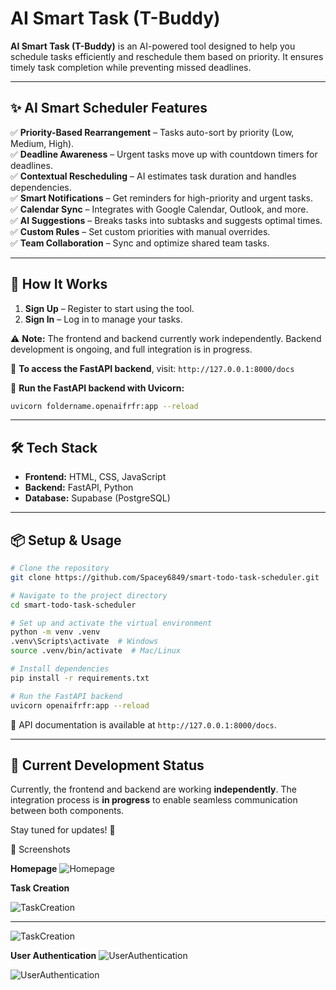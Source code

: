 # AI Smart Task (T-Buddy)

**AI Smart Task (T-Buddy)** is an AI-powered tool designed to help you schedule tasks efficiently and reschedule them based on priority. It ensures timely task completion while preventing missed deadlines.

---

## ✨ AI Smart Scheduler Features

✅ **Priority-Based Rearrangement** – Tasks auto-sort by priority (Low, Medium, High).  
✅ **Deadline Awareness** – Urgent tasks move up with countdown timers for deadlines.  
✅ **Contextual Rescheduling** – AI estimates task duration and handles dependencies.  
✅ **Smart Notifications** – Get reminders for high-priority and urgent tasks.  
✅ **Calendar Sync** – Integrates with Google Calendar, Outlook, and more.  
✅ **AI Suggestions** – Breaks tasks into subtasks and suggests optimal times.  
✅ **Custom Rules** – Set custom priorities with manual overrides.  
✅ **Team Collaboration** – Sync and optimize shared team tasks.  

---

## 🎯 How It Works

1. **Sign Up** – Register to start using the tool.  
2. **Sign In** – Log in to manage your tasks.  

⚠️ **Note:** The frontend and backend currently work independently. Backend development is ongoing, and full integration is in progress.

🔗 **To access the FastAPI backend**, visit: `http://127.0.0.1:8000/docs`

📌 **Run the FastAPI backend with Uvicorn:**
```sh
uvicorn foldername.openaifrfr:app --reload
```

---

## 🛠 Tech Stack

- **Frontend:** HTML, CSS, JavaScript  
- **Backend:** FastAPI, Python  
- **Database:** Supabase (PostgreSQL)  

---

## 📦 Setup & Usage

```sh
# Clone the repository
git clone https://github.com/Spacey6849/smart-todo-task-scheduler.git

# Navigate to the project directory
cd smart-todo-task-scheduler

# Set up and activate the virtual environment
python -m venv .venv
.venv\Scripts\activate  # Windows
source .venv/bin/activate  # Mac/Linux

# Install dependencies
pip install -r requirements.txt

# Run the FastAPI backend
uvicorn openaifrfr:app --reload
```

📌 API documentation is available at `http://127.0.0.1:8000/docs`.

---

## 🚀 Current Development Status

Currently, the frontend and backend are working **independently**. The integration process is **in progress** to enable seamless communication between both components.

Stay tuned for updates! 🚀

📸 Screenshots

**Homepage**
![Homepage](https://github.com/Spacey6849/smart-todo-task-scheduler/blob/85ba7f58525736c402558ab847542687af2f57ed/Images/homepage.jpg)


**Task Creation**

![TaskCreation](https://github.com/Spacey6849/smart-todo-task-scheduler/blob/85ba7f58525736c402558ab847542687af2f57ed/Images/homepage.jpg)

__________________________________________________________________________________________________________________________________________________________

![TaskCreation](https://github.com/Spacey6849/smart-todo-task-scheduler/blob/dc710bc532b1ebb792a045ddfa8f1f4d6f711496/Images/CreateTask.jpg)

**User Authentication**
![UserAuthentication](https://github.com/Spacey6849/smart-todo-task-scheduler/blob/dc710bc532b1ebb792a045ddfa8f1f4d6f711496/Images/signIn1.jpg)

![UserAuthentication](https://github.com/Spacey6849/smart-todo-task-scheduler/blob/dc710bc532b1ebb792a045ddfa8f1f4d6f711496/Images/signup1.jpg)
